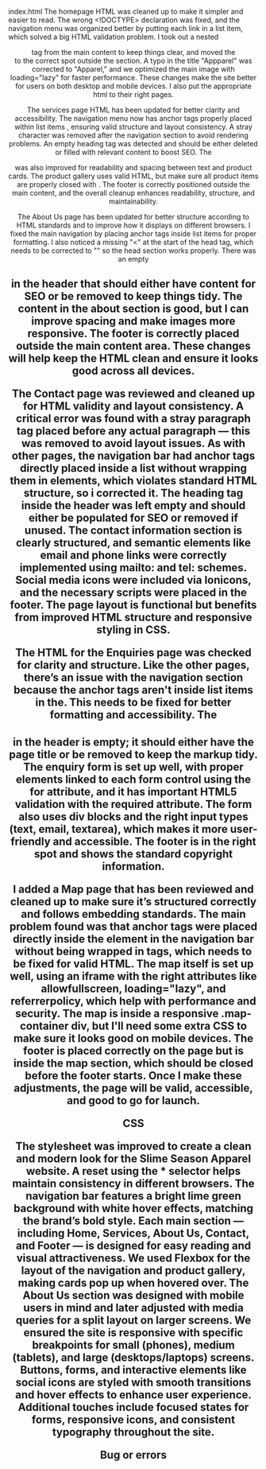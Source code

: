 index.html
The homepage HTML was cleaned up to make it simpler and easier to read. The wrong <!DOCTYPE> declaration was fixed, and the navigation menu was organized better by putting each link in a list item, which solved a big HTML validation problem. I took out a nested <header> tag from the main content to keep things clear, and moved the <footer> to the correct spot outside the section. A typo in the title "Appparel" was corrected to "Apparel," and we optimized the main image with loading="lazy" for faster performance. These changes make the site better for users on both desktop and mobile devices. I also put the appropriate html to their right pages.

The services page HTML has been updated for better clarity and accessibility. The navigation menu now has anchor tags properly placed within list items , ensuring valid structure and layout consistency. A stray character  was removed after the navigation section to avoid rendering problems. An empty heading tag was detected and should be either deleted or filled with relevant content to boost SEO. The <section id="services"> was also improved for readability and spacing between text and product cards. The product gallery uses valid HTML, but make sure all product items are properly closed with </div>. The footer is correctly positioned outside the main content, and the overall cleanup enhances readability, structure, and maintainability. 

The About Us page has been updated for better structure according to HTML standards and to improve how it displays on different browsers. I fixed the main navigation by placing anchor tags inside list items for proper formatting. I also noticed a missing "<" at the start of the head tag, which needs to be corrected to "<head>" so the head section works properly. There was an empty <h1> in the header that should either have content for SEO or be removed to keep things tidy. The content in the about section is good, but I can improve spacing and make images more responsive. The footer is correctly placed outside the main content area. These changes will help keep the HTML clean and ensure it looks good across all devices.

The Contact page was reviewed and cleaned up for HTML validity and layout consistency. A critical error was found with a stray paragraph tag placed before any actual paragraph — this was removed to avoid layout issues. As with other pages, the navigation bar had anchor tags directly placed inside a list without wrapping them in elements, which violates standard HTML structure, so i corrected it. The heading tag inside the header was left empty and should either be populated for SEO or removed if unused. The contact information section is clearly structured, and semantic elements like email and phone links were correctly implemented using mailto: and tel: schemes. Social media icons were included via Ionicons, and the necessary scripts were placed in the footer. The page layout is functional but benefits from improved HTML structure and responsive styling in CSS.

The HTML for the Enquiries page was checked for clarity and structure. Like the other pages, there’s an issue with the navigation section because the anchor  tags aren't inside list items in the. This needs to be fixed for better formatting and accessibility. The <h1> in the header is empty; it should either have the page title or be removed to keep the markup tidy. The enquiry form is set up well, with proper <label> elements linked to each form control using the for attribute, and it has important HTML5 validation with the required attribute. The form also uses div blocks and the right input types (text, email, textarea), which makes it more user-friendly and accessible. The footer is in the right spot and shows the standard copyright information.

I added a Map page that has been reviewed and cleaned up to make sure it’s structured correctly and follows embedding standards. The main problem found was that anchor tags were placed directly inside the element in the navigation bar without being wrapped in tags, which needs to be fixed for valid HTML. The map itself is set up well, using an iframe with the right attributes like allowfullscreen, loading="lazy", and referrerpolicy, which help with performance and security. The map is inside a responsive .map-container div, but I'll need some extra CSS to make sure it looks good on mobile devices. The footer is placed correctly on the page but is inside the map section, which should be closed before the footer starts. Once I make these adjustments, the page will be valid, accessible, and good to go for launch.

CSS

The stylesheet was improved to create a clean and modern look for the Slime Season Apparel website. A reset using the * selector helps maintain consistency in different browsers. The navigation bar features a bright lime green background with white hover effects, matching the brand’s bold style. Each main section — including Home, Services, About Us, Contact, and Footer — is designed for easy reading and visual attractiveness. We used Flexbox for the layout of the navigation and product gallery, making cards pop up when hovered over. The About Us section was designed with mobile users in mind and later adjusted with media queries for a split layout on larger screens. We ensured the site is responsive with specific breakpoints for small (phones), medium (tablets), and large (desktops/laptops) screens. Buttons, forms, and interactive elements like social icons are styled with smooth transitions and hover effects to enhance user experience. Additional touches include focused states for forms, responsive icons, and consistent typography throughout the site.

Bug or errors
